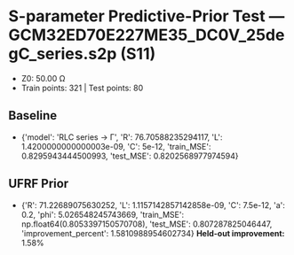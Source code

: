 # S-parameter Predictive-Prior Test — GCM32ED70E227ME35_DC0V_25degC_series.s2p (S11)
- Z0: 50.00 Ω
- Train points: 321  |  Test points: 80

## Baseline
- {'model': 'RLC series -> Γ', 'R': 76.70588235294117, 'L': 1.4200000000000003e-09, 'C': 5e-12, 'train_MSE': 0.8295943444500993, 'test_MSE': 0.8202568977974594}

## UFRF Prior
- {'R': 71.22689075630252, 'L': 1.1157142857142858e-09, 'C': 7.5e-12, 'a': 0.2, 'phi': 5.026548245743669, 'train_MSE': np.float64(0.8053397150570708), 'test_MSE': 0.807287825046447, 'improvement_percent': 1.5810988954602734}
**Held-out improvement:** 1.58%